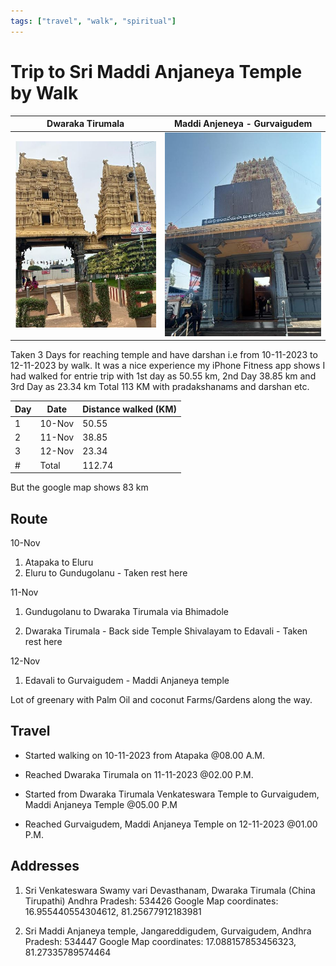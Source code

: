```yaml
---
tags: ["travel", "walk", "spiritual"]
---
```


# Trip to Sri Maddi Anjaneya Temple by Walk

| Dwaraka Tirumala | Maddi Anjeneya - Gurvaigudem|
|---|--|
| ![ Dwaraka Tirumala ](images/dwaraka.JPG) | ![Maddi Anjeneya Temple](images/maddi.JPG) |

Taken 3 Days for reaching temple and have darshan i.e from 10-11-2023 to 12-11-2023 by walk.
It was a nice experience my iPhone Fitness app shows I had walked for entrie trip with 1st day
as 50.55 km, 2nd Day 38.85 km and 3rd Day as 23.34 km Total 113 KM with pradakshanams
and darshan etc.

|Day | Date | Distance walked (KM)|
|---|---| ----------- |
| 1 | 10-Nov | 50.55 |
| 2 | 11-Nov | 38.85 |
| 3 | 12-Nov | 23.34 |
| # | Total | 112.74 |

But the google map shows 83 km

## Route

10-Nov

1. Atapaka to Eluru
2. Eluru to Gundugolanu - Taken rest here

11-Nov

1. Gundugolanu to Dwaraka Tirumala via Bhimadole

2. Dwaraka Tirumala - Back side Temple Shivalayam to Edavali - Taken rest here

12-Nov

1. Edavali to Gurvaigudem - Maddi Anjaneya temple

Lot of greenary with Palm Oil and coconut Farms/Gardens along the way.

## Travel

- Started walking on 10-11-2023 from Atapaka @08.00 A.M.
- Reached Dwaraka Tirumala on 11-11-2023 @02.00 P.M.

- Started from Dwaraka Tirumala Venkateswara Temple to Gurvaigudem, Maddi Anjaneya Temple @05.00 P.M
- Reached Gurvaigudem, Maddi Anjaneya Temple on 12-11-2023 @01.00 P.M.

## Addresses

1. Sri Venkateswara Swamy vari Devasthanam,
Dwaraka Tirumala (China Tirupathi)
Andhra Pradesh: 534426
Google Map coordinates: 16.955440554304612, 81.25677912183981

2. Sri Maddi Anjaneya temple,
Jangareddigudem, Gurvaigudem,
Andhra Pradesh: 534447
Google Map coordinates: 17.088157853456323, 81.27335789574464
